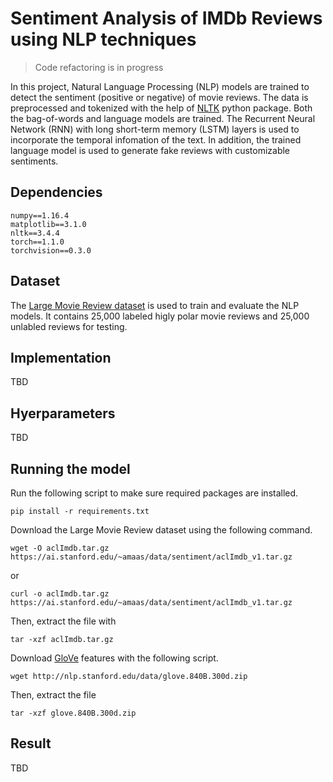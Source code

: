 # Sentiment Analysis of IMDb Reviews using NLP techniques

> Code refactoring is in progress

In this project, Natural Language Processing (NLP) models are trained to detect the sentiment (positive or negative) of movie reviews. The data is preprocessed and tokenized with the help of [NLTK](https://www.nltk.org/) python package. Both the bag-of-words and language models are trained. The Recurrent Neural Network (RNN) with long short-term memory (LSTM) layers is used to incorporate the temporal infomation of the text. In addition, the trained language model is used to generate fake reviews with customizable sentiments.

## Dependencies

```
numpy==1.16.4
matplotlib==3.1.0
nltk==3.4.4
torch==1.1.0
torchvision==0.3.0
```

## Dataset

The [Large Movie Review dataset](https://ai.stanford.edu/~amaas/data/sentiment/) is used to train and evaluate the NLP models. It contains 25,000 labeled higly polar movie reviews and 25,000 unlabled reviews for testing.

## Implementation

TBD

## Hyerparameters

TBD

## Running the model

Run the following script to make sure required packages are installed.
```
pip install -r requirements.txt
```
Download the Large Movie Review dataset using the following command.
```
wget -O aclImdb.tar.gz https://ai.stanford.edu/~amaas/data/sentiment/aclImdb_v1.tar.gz
```
or
```
curl -o aclImdb.tar.gz https://ai.stanford.edu/~amaas/data/sentiment/aclImdb_v1.tar.gz
```
Then, extract the file with
```
tar -xzf aclImdb.tar.gz
```
Download [GloVe](https://nlp.stanford.edu/projects/glove/) features with the following script.
```
wget http://nlp.stanford.edu/data/glove.840B.300d.zip
```
Then, extract the file
```
tar -xzf glove.840B.300d.zip
```

## Result

TBD
